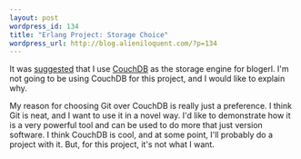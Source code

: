 ```yaml
---
layout: post
wordpress_id: 134
title: "Erlang Project: Storage Choice"
wordpress_url: http://blog.alieniloquent.com/?p=134
---
```

It was [suggested][1] that I use [CouchDB][2] as the storage engine for
blogerl. I'm not going to be using CouchDB for this project, and I would like
to explain why.

My reason for choosing Git over CouchDB is really just a preference. I think
Git is neat, and I want to use it in a novel way. I'd like to demonstrate how
it is a very powerful tool and can be used to do more that just version
software. I think CouchDB is cool, and at some point, I'll probably do a
project with it. But, for this project, it's not what I want.

   [1]: http://blog.alieniloquent.com/2008/09/08/erlang-project-stories/#comment-45637

   [2]: http://couchdb.org/

